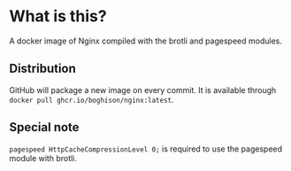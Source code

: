 # What is this?
A docker image of Nginx compiled with the brotli and pagespeed modules.

## Distribution
GitHub will package a new image on every commit. It is available through `docker pull ghcr.io/boghison/nginx:latest`.

## Special note
`pagespeed HttpCacheCompressionLevel 0;` is required to use the pagespeed module with brotli.
